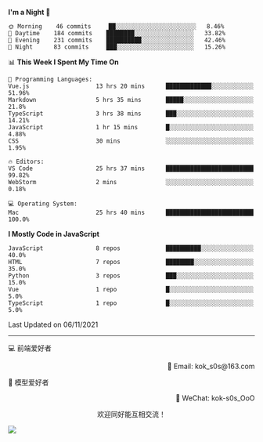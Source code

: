 <!--START_SECTION:waka-->
**I'm a Night 🦉** 

```text
🌞 Morning    46 commits     ██░░░░░░░░░░░░░░░░░░░░░░░   8.46% 
🌆 Daytime    184 commits    ████████░░░░░░░░░░░░░░░░░   33.82% 
🌃 Evening    231 commits    ██████████░░░░░░░░░░░░░░░   42.46% 
🌙 Night      83 commits     ███░░░░░░░░░░░░░░░░░░░░░░   15.26%

```


📊 **This Week I Spent My Time On** 

```text
💬 Programming Languages: 
Vue.js                   13 hrs 20 mins      █████████████░░░░░░░░░░░░   51.96% 
Markdown                 5 hrs 35 mins       █████░░░░░░░░░░░░░░░░░░░░   21.8% 
TypeScript               3 hrs 38 mins       ███░░░░░░░░░░░░░░░░░░░░░░   14.21% 
JavaScript               1 hr 15 mins        █░░░░░░░░░░░░░░░░░░░░░░░░   4.88% 
CSS                      30 mins             ░░░░░░░░░░░░░░░░░░░░░░░░░   1.95%

🔥 Editors: 
VS Code                  25 hrs 37 mins      █████████████████████████   99.82% 
WebStorm                 2 mins              ░░░░░░░░░░░░░░░░░░░░░░░░░   0.18%

💻 Operating System: 
Mac                      25 hrs 40 mins      █████████████████████████   100.0%

```

**I Mostly Code in JavaScript** 

```text
JavaScript               8 repos             ██████████░░░░░░░░░░░░░░░   40.0% 
HTML                     7 repos             ████████░░░░░░░░░░░░░░░░░   35.0% 
Python                   3 repos             ███░░░░░░░░░░░░░░░░░░░░░░   15.0% 
Vue                      1 repo              █░░░░░░░░░░░░░░░░░░░░░░░░   5.0% 
TypeScript               1 repo              █░░░░░░░░░░░░░░░░░░░░░░░░   5.0%

```



 Last Updated on 06/11/2021
<!--END_SECTION:waka-->

---

💻 前端爱好者 

<p align="right">
📧 Email: kok_s0s@163.com 
</p> 

<p align="left">
🧩 模型爱好者
</p>

<p align="right">
📲 WeChat: kok-s0s_OoO
</p>


<p align="center">欢迎同好能互相交流！</p>

<img align="center"  src="https://www.kok-s0s.top/usr/uploads/2021/01/4291479694.jpg">
